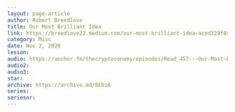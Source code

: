 ```yaml
---
layout: page-article
author: Robert Breedlove
title: Our Most Brilliant Idea
link: https://breedlove22.medium.com/our-most-brilliant-idea-aced329f8941
category: Misc
date: Nov 2, 2020
lesson: 
audio: https://anchor.fm/thecryptoconomy/episodes/Read_457---Our-Most-Brilliant-Idea-Robert-Breedlove-em06ee
audio2: 
audio3: 
star: 
archive: https://archive.md/8Eb1A
series: 
seriesnr: 
---
```

